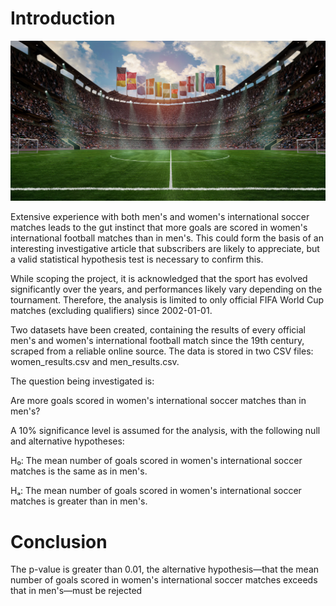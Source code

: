 # Introduction

![A soccer pitch for an international match.](soccer-pitch.jpg)

Extensive experience with both men's and women's international soccer matches leads to the gut instinct that more goals are scored in women's international football matches than in men's. This could form the basis of an interesting investigative article that subscribers are likely to appreciate, but a valid statistical hypothesis test is necessary to confirm this.

While scoping the project, it is acknowledged that the sport has evolved significantly over the years, and performances likely vary depending on the tournament. Therefore, the analysis is limited to only official FIFA World Cup matches (excluding qualifiers) since 2002-01-01.

Two datasets have been created, containing the results of every official men's and women's international football match since the 19th century, scraped from a reliable online source. The data is stored in two CSV files: women_results.csv and men_results.csv.

The question being investigated is:

Are more goals scored in women's international soccer matches than in men's?

A 10% significance level is assumed for the analysis, with the following null and alternative hypotheses:

H₀: The mean number of goals scored in women's international soccer matches is the same as in men's.

Hₐ: The mean number of goals scored in women's international soccer matches is greater than in men's.

# Conclusion 
The p-value is greater than 0.01, the alternative hypothesis—that the mean number of goals scored in women's international soccer matches exceeds that in men's—must be rejected
